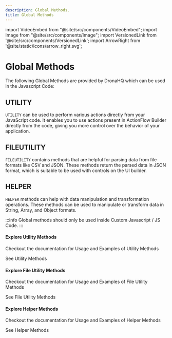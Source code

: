 ```yaml
---
description: Global Methods.
title: Global Methods
---
```


import VideoEmbed from "@site/src/components/VideoEmbed";
import Image from "@site/src/components/Image";
import VersionedLink from '@site/src/components/VersionedLink';
import ArrowRight from '@site/static/icons/arrow_right.svg';


# Global Methods
The following Global Methods are provided by DronaHQ which can be used in the Javascript Code:

## UTILITY 

`UTILITY` can be used to perform various actions directly from your JavaScript code. It enables you to use actions present in ActionFlow Builder directly from the code, giving you more control over the behavior of your application.

## FILEUTILITY 

`FILEUTILITY` contains methods that are helpful for parsing data from file formats like CSV and JSON. These methods return the parsed data in JSON format, which is suitable to be used with controls on the UI builder.

## HELPER 

`HELPER` methods can help with data manipulation and transformation operations. These methods can be used to manipulate or transform data in String, Array, and Object formats.

:::info
Global methods should only be used inside Custom Javascript / JS Code.
:::

<div className="gallery">
    <div className="card">
        <div className="card-header">
            <h4>Explore Utility Methods</h4>
        </div>
        <p>Checkout the documentation for Usage and Examples of Utility Methods</p>
        <VersionedLink to="/reference/keywords-js-utilities/Utility/">
            See Utility Methods <ArrowRight className="arrow" />
        </VersionedLink>
    </div>
    <div className="card">
        <div className="card-header">
            <h4>Explore File Utility Methods</h4>
        </div>
        <p>Checkout the documentation for Usage and Examples of File Utility Methods</p>
        <VersionedLink to="/reference/keywords-js-utilities/FileUtility/">
            See File Utility Methods <ArrowRight className="arrow" />
        </VersionedLink>
    </div>
    <div className="card">
        <div className="card-header">
            <h4>Explore Helper Methods</h4>
        </div>
        <p>Checkout the documentation for Usage and Examples of Helper Methods</p>
        <VersionedLink to="/reference/keywords-js-utilities/Helper/">
            See Helper Methods <ArrowRight className="arrow" />
        </VersionedLink>
    </div>
</div>

